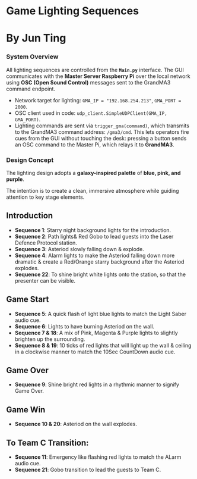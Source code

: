 # Game Lighting Sequences

# By Jun Ting

### System Overview

All lighting sequences are controlled from the **`Main.py`** interface.
The GUI communicates with the **Master Server Raspberry Pi** over the local network using **OSC (Open Sound Control)** messages sent to the GrandMA3 command endpoint.

* Network target for lighting: `GMA_IP = "192.168.254.213"`, `GMA_PORT = 2000`.
* OSC client used in code: `udp_client.SimpleUDPClient(GMA_IP, GMA_PORT)`.
* Lighting commands are sent via `trigger_gma(command)`, which transmits to the GrandMA3 command address: `/gma3/cmd`.
This lets operators fire cues from the GUI without touching the desk: pressing a button sends an OSC command to the Master Pi, which relays it to **GrandMA3**.

### Design Concept

The lighting design adopts a **galaxy-inspired palette** of **blue, pink, and purple**.

The intention is to create a clean, immersive atmosphere while guiding attention to key stage elements.


## Introduction
- **Sequence 1**: Starry night background lights for the introduction.
- **Sequence 2**: Path lights& Red Gobo to lead guests into the Laser Defence Protocol station. 
- **Sequence 3**: Asteriod slowly falling down & explode.
- **Sequence 4**: Alarm lights to make the Asteriod falling down more dramatic & create a Red/Orange starry background after the Asteriod explodes.
- **Sequence 22**: To shine bright white lights onto the station, so that the presenter can be visible. 

## Game Start
- **Sequence 5**: A quick flash of light blue lights to match the Light Saber audio cue.
- **Sequence 6**: Lights to have burning Asteriod on the wall.
- **Sequence 7 & 18**: A mix of Pink, Magenta & Purple lights to slightly brighten up the surrounding.
- **Sequence 8 & 19**: 10 ticks of red lights that will light up the wall & ceiling in a clockwise manner to match the 10Sec CountDown audio cue.

## Game Over
- **Sequence 9**: Shine bright red lights in a rhythmic manner to signify Game Over.
  
## Game Win
- **Sequence 10 & 20**: Asteriod on the wall explodes.

## To Team C Transition:
- **Sequence 11**: Emergency like flashing red lights to match the ALarm audio cue.
- **Sequence 21**: Gobo transition to lead the guests to Team C.



